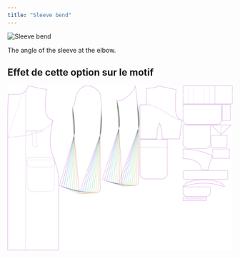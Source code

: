 ```yaml
---
title: "Sleeve bend"
---
```


![Sleeve bend](./sleevebend.svg)

The angle of the sleeve at the elbow.

## Effet de cette option sur le motif

![This image shows the effect of this option by superimposing several variants that have a different value for this option](carlton_sleevebend_sample.svg "Effect of this option on the pattern")
